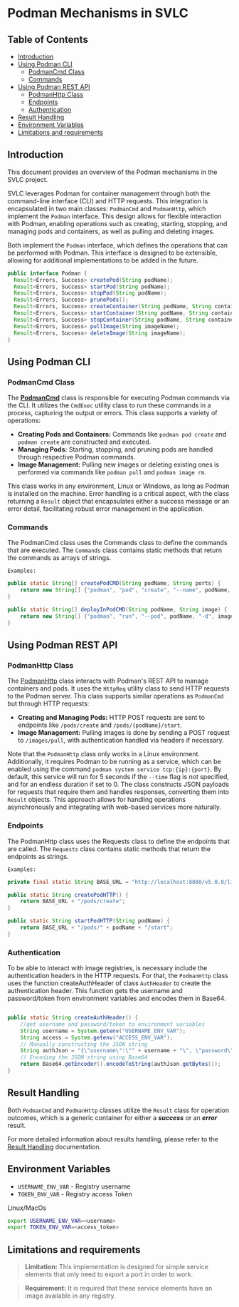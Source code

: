 # Podman Mechanisms in SVLC

## Table of Contents
* [Introduction](#introduction)
* [Using Podman CLI](#using-podman-cli)
  * [PodmanCmd Class](#podmancmd-class)
  * [Commands](#commands)
* [Using Podman REST API](#using-podman-rest-api)
  * [PodmanHttp Class](#podmanhttp-class)
  * [Endpoints](#endpoints)
  * [Authentication](#authentication)
* [Result Handling](#result-handling)
* [Environment Variables](#environment-variables)
* [Limitations and requirements](#limitations-and-requirements)

## Introduction

This document provides an overview of the Podman mechanisms in the SVLC project.

SVLC leverages Podman for container management through both the command-line interface (CLI) and HTTP requests. 
This integration is encapsulated in two main classes: `PodmanCmd` and `PodmanHttp`, which implement the `Podman` interface. 
This design allows for flexible interaction with Podman, enabling operations such as creating, starting, stopping, 
and managing pods and containers, as well as pulling and deleting images.

Both implement the `Podman` interface, which defines the operations that can be performed with Podman. 
This interface is designed to be extensible, allowing for additional implementations to be added in the future.

```java
public interface Podman {
  Result<Errors, Success> createPod(String podName);
  Result<Errors, Success> startPod(String podName);
  Result<Errors, Success> stopPod(String podName);
  Result<Errors, Success> prunePods();
  Result<Errors, Success> createContainer(String podName, String containerName, String imageName);
  Result<Errors, Success> startContainer(String podName, String containerName);
  Result<Errors, Success> stopContainer(String podName, String containerName);
  Result<Errors, Success> pullImage(String imageName);
  Result<Errors, Success> deleteImage(String imageName);
}
```

## Using Podman CLI

### PodmanCmd Class

The **[PodmanCmd](../src/main/java/pt/isel/leic/svlc/pod/cmd/PodmanCmd.java)** class is responsible for executing Podman commands via the CLI. 
It utilizes the `CmdExec` utility class to run these commands in a process, capturing the output or errors. 
This class supports a variety of operations:

- **Creating Pods and Containers:** Commands like `podman pod create` and `podman create` are constructed and executed.
- **Managing Pods:** Starting, stopping, and pruning pods are handled through respective Podman commands.
- **Image Management:** Pulling new images or deleting existing ones is performed via commands like `podman pull` and `podman image rm`.

This class works in any environment, Linux or Windows, as long as Podman is installed on the machine. Error handling is a 
critical aspect, with the class returning a `Result` object that encapsulates either a success message or an error detail, 
facilitating robust error management in the application.

### Commands

The PodmanCmd class uses the Commands class to define the commands that are executed. 
The `Commands` class contains static methods that return the commands as arrays of strings.

`Examples:`
```java
public static String[] createPodCMD(String podName, String ports) {
    return new String[] {"podman", "pod", "create", "--name", podName, "-p", ports};
}

public static String[] deployInPodCMD(String podName, String image) {
    return new String[] {"podman", "run", "--pod", podName, "-d", image};
}
```

## Using Podman REST API

### PodmanHttp Class

The [PodmanHttp](../src/main/java/pt/isel/leic/svlc/pod/http/PodmanHttp.java) class interacts with Podman's REST API to manage containers and pods. 
It uses the `HttpReq` utility class to send HTTP requests to the Podman server. 
This class supports similar operations as `PodmanCmd` but through HTTP requests:

- **Creating and Managing Pods:** HTTP POST requests are sent to endpoints like `/pods/create` and `/pods/{podName}/start`.
- **Image Management:** Pulling images is done by sending a POST request to `/images/pull`, with authentication handled via headers if necessary.

Note that the `PodmanHttp` class only works in a Linux environment. Additionally, it requires Podman to be running as a service, 
which can be enabled using the command `podman system service tcp:{ip}:{port}`. By default, this service will run for 5 seconds 
if the `--time` flag is not specified, and for an endless duration if set to 0. The class constructs JSON payloads for 
requests that require them and handles responses, converting them into `Result` objects. This approach allows for handling 
operations asynchronously and integrating with web-based services more naturally.

### Endpoints

The PodmanHttp class uses the Requests class to define the endpoints that are called.
The `Requests` class contains static methods that return the endpoints as strings.
    
`Examples:`
```java 
private final static String BASE_URL = "http://localhost:8080/v5.0.0/libpod";

public static String createPodHTTP() {
    return BASE_URL + "/pods/create";
}

public static String startPodHTTP(String podName) {
    return BASE_URL + "/pods/" + podName + "/start";
}
```

### Authentication

To be able to interact with image registries, is necessary include the authentication headers in the HTTP requests.
For that, the `PodmanHttp` class uses the function createAuthHeader of class `AuthHeader` to create the authentication header.
This function gets the username and password/token from environment variables and encodes them in Base64.

```java

public static String createAuthHeader() {
    //get username and password/token to environment variables
    String username = System.getenv("USERNAME_ENV_VAR");
    String access = System.getenv("ACCESS_ENV_VAR");
    // Manually constructing the JSON string
    String authJson = "{\"username\":\"" + username + "\", \"password\":\"" + access + "\"}";
    // Encoding the JSON string using Base64
    return Base64.getEncoder().encodeToString(authJson.getBytes());
}

```

## Result Handling

Both `PodmanCmd` and `PodmanHttp` classes utilize the `Result` class for operation outcomes, 
which is a generic container for either a ***success*** or an ***error*** result.

For more detailed information about results handling, please refer to the [Result Handling](./results.md) documentation.

## Environment Variables

* `USERNAME_ENV_VAR` - Registry username 
* `TOKEN_ENV_VAR` - Registry access Token


Linux/MacOs

```bash
export USERNAME_ENV_VAR=<username>
export TOKEN_ENV_VAR=<access_token>
```

## Limitations and requirements

> **Limitation:** This implementation is designed for simple service elements that only need to export a port in order to work. 

> **Requirement:** It is required that these service elements have an image available in any registry.

